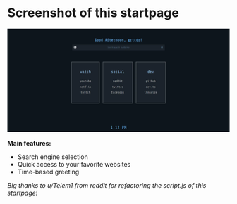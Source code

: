 # Screenshot of this startpage

![Screenshot](preview.webp)

__Main features:__
- Search engine selection
- Quick access to your favorite websites
- Time-based greeting

_Big thanks to u/Teiem1 from reddit for refactoring the script.js of this startpage!_
